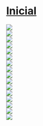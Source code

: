 # [Inicial](./index.md)

![](dia2/270621.png)  
![](dia2/2706210.png)  
![](dia2/2706211.png)  
![](dia2/2706212.png)  
![](dia2/2706213.png)  
![](dia2/2806210.png)  
![](dia2/2806211.png)  
![](dia2/2806212.png)  
![](dia2/2806213.png)  
![](dia2/2806214.png)  
![](dia2/2806215.png)  
![](dia2/2806216.png)  
![](dia2/2806217.png)  
![](dia2/2806218.png)  
![](dia2/2806219.png)  
![](dia2/28062110.png)  
